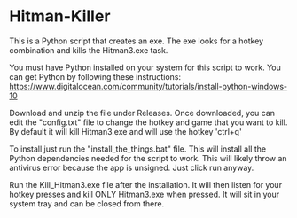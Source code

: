 # Hitman-Killer
This is a Python script that creates an exe. The exe looks for a hotkey combination and kills the Hitman3.exe task.

You must have Python installed on your system for this script to work. You can get Python by following these instructions: https://www.digitalocean.com/community/tutorials/install-python-windows-10

Download and unzip the file under Releases. Once downloaded, you can edit the "config.txt" file to change the hotkey and game that you want to kill. By default it will kill Hitman3.exe and will use the hotkey 'ctrl+q'

To install just run the "install_the_things.bat" file. This will install all the Python dependencies needed for the script to work. This will likely throw an antivirus error because the app is unsigned. Just click run anyway.

Run the Kill_Hitman3.exe file after the installation. It will then listen for your hotkey presses and kill ONLY Hitman3.exe when pressed. It will sit in your system tray and can be closed from there.
